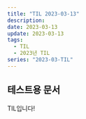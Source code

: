 ```yaml
---
title: "TIL 2023-03-13"
description:
date: 2023-03-13
update: 2023-03-13
tags:
  - TIL
  - 2023년 TIL
series: "2023-03-TIL"
---
```


## 테스트용 문서

TIL입니다!
